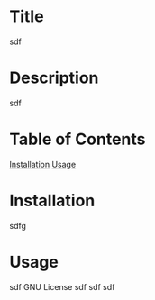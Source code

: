 # Title
sdf

# Description
sdf

# Table of Contents
[Installation](#installation)
[Usage](#usage)
# Installation
sdfg
# Usage
sdf
GNU License
sdf
sdf
sdf